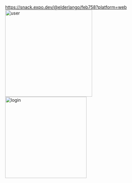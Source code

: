 https://snack.expo.dev/@elderlango/feb758?platform=web
<img width="279" alt="user" src="https://github.com/lgoae/P_interfaz_AMM/assets/157924948/e429ee54-b47e-4081-af56-90025b9bde58">
<img width="261" alt="login" src="https://github.com/lgoae/P_interfaz_AMM/assets/157924948/e9d5a974-afd3-4c43-b6f8-8c6560765dd1">
